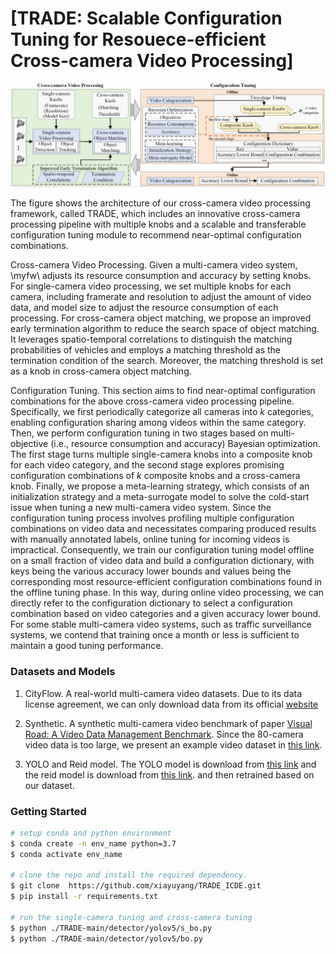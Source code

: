 # [TRADE: Scalable Configuration Tuning for Resouece-efficient Cross-camera Video Processing]

![image](/figure/frame.png)

The figure shows the architecture of our cross-camera video processing framework, called TRADE, which includes an innovative cross-camera processing pipeline with multiple knobs and a scalable and transferable configuration tuning module to recommend near-optimal configuration combinations.

Cross-camera Video Processing.
Given a multi-camera video system, \myfw\ adjusts its resource consumption and accuracy by setting knobs. For single-camera video processing, we set multiple knobs for each camera, including framerate and resolution to adjust the amount of video data, and model size to adjust the resource consumption of each processing. For cross-camera object matching, we propose an improved early termination algorithm to reduce the search space of object matching. It leverages spatio-temporal correlations to distinguish the matching probabilities of vehicles and employs a matching threshold as the termination condition of the search. Moreover, the matching threshold is set as a knob in cross-camera object matching.


Configuration Tuning.
This section aims to find near-optimal configuration combinations for the above cross-camera video processing pipeline. Specifically, we first periodically categorize all cameras into $k$ categories, enabling configuration sharing among videos within the same category. Then, we perform configuration tuning in two stages based on multi-objective (i.e., resource consumption and accuracy) Bayesian optimization. The first stage turns multiple single-camera knobs into a composite knob for each video category, and the second stage explores promising configuration combinations of $k$ composite knobs and a cross-camera knob. Finally, we propose a meta-learning strategy, which consists of an initialization strategy and a meta-surrogate model to solve the cold-start issue when tuning a new multi-camera video system. Since the configuration tuning process involves profiling multiple configuration combinations on video data and necessitates comparing produced results with manually annotated labels, online tuning for incoming videos is impractical. Consequently, we train our configuration tuning model offline on a small fraction of video data and build a configuration dictionary, with keys being the various accuracy lower bounds and values being the corresponding most resource-efficient configuration combinations found in the offline tuning phase. In this way, during online video processing, we can directly refer to the configuration dictionary to select a configuration combination based on video categories and a given accuracy lower bound. For some stable multi-camera video systems, such as traffic surveillance systems, we contend that training once a month or less is sufficient to maintain a good tuning performance.

<!-- ## Code Structure
we decribe some core files in the following.
1. detector/yolov5/s_bo.py. 
2. detector/yolov5/bo.py -->



### Datasets and Models
1. CityFlow. A real-world multi-camera video datasets. Due to its data license agreement, we can only download data from its official [website](https://www.aicitychallenge.org/)

2. Synthetic. A synthetic multi-camera video benchmark of paper [Visual Road: A Video Data Management Benchmark](https://dl.acm.org/doi/pdf/10.1145/3299869.3324955). Since the 80-camera video data is too large, we present an example video dataset in [this link](https://drive.google.com/drive/folders/1ueVphZwP3T05uWA3qlRkHzU2FeA1anxf).

3. YOLO and Reid model. The YOLO model is download from [this link](https://github.com/ultralytics/yolov5) and the reid model is download from [this link](https://github.com/Pirazh/SSBVER). and then retrained based on our dataset. 


### Getting Started

```bash
# setup conda and python environment
$ conda create -n env_name python=3.7
$ conda activate env_name

# clone the repo and install the required dependency.
$ git clone  https://github.com/xiayuyang/TRADE_ICDE.git
$ pip install -r requirements.txt

# run the single-camera tuning and cross-camera tuning
$ python ./TRADE-main/detector/yolov5/s_bo.py
$ python ./TRADE-main/detector/yolov5/bo.py
```
